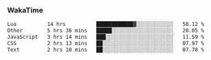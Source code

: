 ### WakaTime

<!--START_SECTION:waka-->

```txt
Lua          14 hrs          ████████████▓░░░░░░░░░░░░   50.12 %
Other        5 hrs 36 mins   █████░░░░░░░░░░░░░░░░░░░░   20.05 %
JavaScript   3 hrs 14 mins   ███░░░░░░░░░░░░░░░░░░░░░░   11.59 %
CSS          2 hrs 13 mins   ██░░░░░░░░░░░░░░░░░░░░░░░   07.97 %
Text         2 hrs 10 mins   ██░░░░░░░░░░░░░░░░░░░░░░░   07.78 %
```

<!--END_SECTION:waka-->
